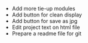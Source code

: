 - Add more tie-up modules
- Add button for clean display
- Add button for save as jpg
- Edit project text on html file
- Prepare a readme file for git
